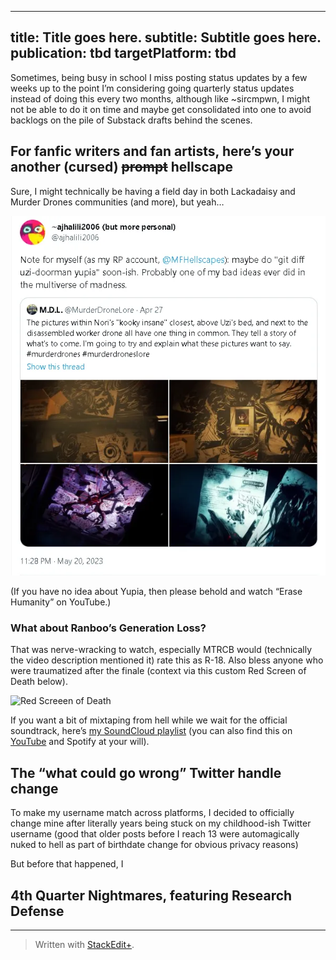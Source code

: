
---
title: Title goes here.
subtitle: Subtitle goes here.
publication: tbd
targetPlatform: tbd
---

Sometimes, being busy in school I miss posting status updates by a few weeks up to the point I’m considering going quarterly status updates instead of doing this every two months, although like ~sircmpwn, I might not be able to do it on time and maybe get consolidated into one to avoid backlogs on the pile of Substack drafts behind the scenes.

## For fanfic writers and fan artists, here’s your another (cursed) ~~prompt~~ hellscape

Sure, I might technically be having a field day in both Lackadaisy and Murder Drones communities (and more), but yeah…

[![Enter-image-description](/imgs/2023-06-26/8CHCGP9jQefdBplS.png)](https://twitter.com/JirohsMind/status/1659944193249411072?s=20)

(If you have no idea about Yupia, then please behold and watch “Erase Humanity” on YouTube.)

### What about Ranboo’s Generation Loss?

That was nerve-wracking to watch, especially MTRCB would (technically the video description mentioned it) rate this as R-18. Also bless anyone who were traumatized after the finale (context via this custom Red Screen of Death below).

![Red Screeen of Death](https://static.rtdevcdn.net.eu.org/ajhalili2006/wallpapers/Red%20Screen%20of%20Death%20-%20TSE%20Edition.png)

If you want a bit of mixtaping from hell while we wait for the official soundtrack, here’s [my SoundCloud playlist](https://soundcloud.com/ajhalili2006/sets/mixtaped-socialexperiments) (you can also find this on [YouTube](https://www.youtube.com/playlist?list=PLGqidsjkmgSKuEzbaC0GIx_oEJarJZ6gC) and Spotify at your will).

## The “what could go wrong” Twitter handle change

To make my username match across platforms, I decided to officially change mine after literally years being stuck on my childhood-ish Twitter username (good that older posts before I reach 13 were automagically nuked to hell as part of birthdate change for obvious privacy reasons)

But before that happened, I

## 4th Quarter Nightmares, featuring Research Defense

---
> Written with [StackEdit+](https://stackedit.net/).
<!--stackedit_data:
eyJwcm9wZXJ0aWVzIjoiZXh0ZW5zaW9uczpcbiAgcHJlc2V0Oi
BnZm1cbiAgZW1vamk6XG4gICAgc2hvcnRjdXRzOiB0cnVlXG4i
LCJoaXN0b3J5IjpbLTE4OTk1NjM3NDhdfQ==
-->